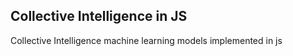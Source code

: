 ## Collective Intelligence in JS

Collective Intelligence machine learning models implemented in js

